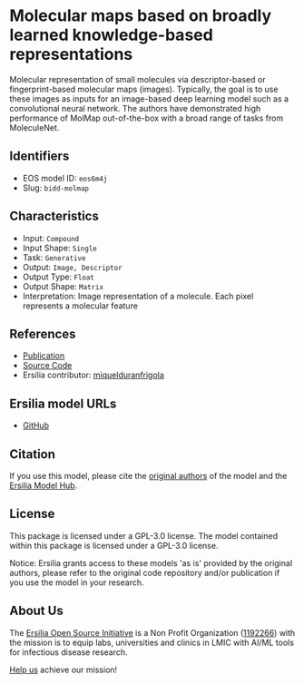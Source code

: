 # Molecular maps based on broadly learned knowledge-based representations

Molecular representation of small molecules via descriptor-based or fingerprint-based molecular maps (images). Typically, the goal is to use these images as inputs for an image-based deep learning model such as a convolutional neural network. The authors have demonstrated high performance of MolMap out-of-the-box with a broad range of tasks from MoleculeNet.

## Identifiers

* EOS model ID: `eos6m4j`
* Slug: `bidd-molmap`

## Characteristics

* Input: `Compound`
* Input Shape: `Single`
* Task: `Generative`
* Output: `Image, Descriptor`
* Output Type: `Float`
* Output Shape: `Matrix`
* Interpretation: Image representation of a molecule. Each pixel represents a molecular feature

## References

* [Publication](https://www.nature.com/articles/s42256-021-00301-6)
* [Source Code](https://github.com/shenwanxiang/bidd-molmap)
* Ersilia contributor: [miquelduranfrigola](https://github.com/miquelduranfrigola)

## Ersilia model URLs
* [GitHub](https://github.com/ersilia-os/eos6m4j)

## Citation

If you use this model, please cite the [original authors](https://www.nature.com/articles/s42256-021-00301-6) of the model and the [Ersilia Model Hub](https://github.com/ersilia-os/ersilia/blob/master/CITATION.cff).

## License

This package is licensed under a GPL-3.0 license. The model contained within this package is licensed under a GPL-3.0 license.

Notice: Ersilia grants access to these models 'as is' provided by the original authors, please refer to the original code repository and/or publication if you use the model in your research.

## About Us

The [Ersilia Open Source Initiative](https://ersilia.io) is a Non Profit Organization ([1192266](https://register-of-charities.charitycommission.gov.uk/charity-search/-/charity-details/5170657/full-print)) with the mission is to equip labs, universities and clinics in LMIC with AI/ML tools for infectious disease research.

[Help us](https://www.ersilia.io/donate) achieve our mission!
